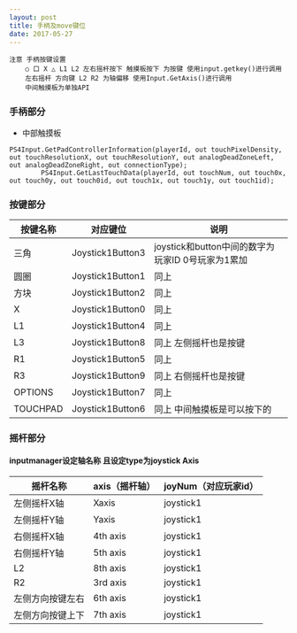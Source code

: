 ```yaml
---
layout: post
title: 手柄及move键位
date: 2017-05-27
---
```

```
注意 手柄按键设置 
	○ 口 X △ L1 L2 左右摇杆按下 触摸板按下 为按键 使用input.getkey()进行调用
	左右摇杆 方向键 L2 R2 为轴偏移 使用Input.GetAxis()进行调用
	中间触摸板为单独API

```
### 手柄部分
- 中部触摸板
```
PS4Input.GetPadControllerInformation(playerId, out touchPixelDensity, out touchResolutionX, out touchResolutionY, out analogDeadZoneLeft, out analogDeadZoneRight, out connectionType);
		PS4Input.GetLastTouchData(playerId, out touchNum, out touch0x, out touch0y, out touch0id, out touch1x, out touch1y, out touch1id);
```
### 按键部分

|    按键名称    |    对应键位    |  说明   |
| --------------|---------------|--------|
|     三角      | Joystick1Button3 | joystick和button中间的数字为玩家ID 0号玩家为1累加 |
|     圆圈     | Joystick1Button1      |   同上 |
| 方块 | Joystick1Button2      |    同上 |
| X | Joystick1Button0      |    同上 |
| L1| Joystick1Button4      |    同上 |
| L3| Joystick1Button8      |    同上 左侧摇杆也是按键 |
| R1| Joystick1Button5      |    同上 |
| R3| Joystick1Button9      |    同上 右侧摇杆也是按键|
| OPTIONS| Joystick1Button7      |    同上 |
| TOUCHPAD| Joystick1Button6      |    同上 中间触摸板是可以按下的|

### 摇杆部分
#### inputmanager设定轴名称 且设定type为joystick Axis
|    摇杆名称    |  axis（摇杆轴）   | joyNum（对应玩家id）|
| --------------|------------------|-------------------|
|     左侧摇杆X轴     |    Xaxis | joystick1 |
|     左侧摇杆Y轴     |    Yaxis | joystick1 |
|     右侧摇杆X轴     |    4th axis | joystick1 |
|     右侧摇杆Y轴     |    5th axis | joystick1 |
|     L2     |    8th axis | joystick1 |
|     R2    |    3rd axis | joystick1 |
|     左侧方向按键左右     |    6th axis | joystick1 |
|     左侧方向按键上下     |    7th axis | joystick1 |
